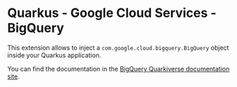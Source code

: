 # Quarkus - Google Cloud Services - BigQuery

This extension allows to inject a `com.google.cloud.bigquery.BigQuery` object inside your Quarkus application.

You can find the documentation in the [BigQuery Quarkiverse documentation site](https://quarkiverse.github.io/quarkiverse-docs/quarkus-google-cloud-services/main/bigquery.html).
